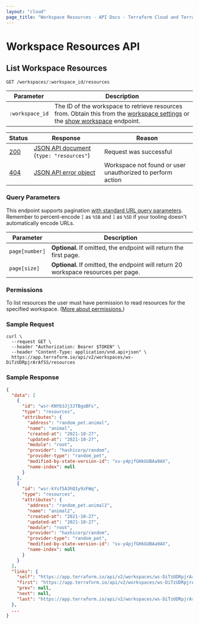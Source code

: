 ```yaml
---
layout: "cloud"
page_title: "Workspace Resources - API Docs - Terraform Cloud and Terraform Enterprise"
---
```


[200]: https://developer.mozilla.org/en-US/docs/Web/HTTP/Status/200
[201]: https://developer.mozilla.org/en-US/docs/Web/HTTP/Status/201
[202]: https://developer.mozilla.org/en-US/docs/Web/HTTP/Status/202
[204]: https://developer.mozilla.org/en-US/docs/Web/HTTP/Status/204
[400]: https://developer.mozilla.org/en-US/docs/Web/HTTP/Status/400
[401]: https://developer.mozilla.org/en-US/docs/Web/HTTP/Status/401
[403]: https://developer.mozilla.org/en-US/docs/Web/HTTP/Status/403
[404]: https://developer.mozilla.org/en-US/docs/Web/HTTP/Status/404
[409]: https://developer.mozilla.org/en-US/docs/Web/HTTP/Status/409
[412]: https://developer.mozilla.org/en-US/docs/Web/HTTP/Status/412
[422]: https://developer.mozilla.org/en-US/docs/Web/HTTP/Status/422
[429]: https://developer.mozilla.org/en-US/docs/Web/HTTP/Status/429
[500]: https://developer.mozilla.org/en-US/docs/Web/HTTP/Status/500
[504]: https://developer.mozilla.org/en-US/docs/Web/HTTP/Status/504
[JSON API document]: /docs/cloud/api/index.html#json-api-documents
[JSON API error object]: https://jsonapi.org/format/#error-objects

# Workspace Resources API

## List Workspace Resources

`GET /workspaces/:workspace_id/resources`

Parameter            | Description
---------------------|------------
`:workspace_id`      | The ID of the workspace to retrieve resources from. Obtain this from the [workspace settings](../workspaces/settings.html) or the [show workspace](./workspaces.html#show-workspace) endpoint.

Status  | Response                                       | Reason
--------|------------------------------------------------|----------
[200][] | [JSON API document][] (`type: "resources"`)    | Request was successful
[404][] | [JSON API error object][]                      | Workspace not found or user unauthorized to perform action

### Query Parameters

This endpoint supports pagination [with standard URL query parameters](./index.html#query-parameters). Remember to percent-encode `[` as `%5B` and `]` as `%5D` if your tooling doesn't automatically encode URLs.

Parameter                   | Description
----------------------------|------------
`page[number]`              | **Optional.** If omitted, the endpoint will return the first page.
`page[size]`                | **Optional.** If omitted, the endpoint will return 20 workspace resources per page.

### Permissions

To list resources the user must have permission to read resources for the specified workspace. ([More about permissions.](/docs/cloud/users-teams-organizations/permissions.html))

[permissions-citation]: #intentionally-unused---keep-for-maintainers

### Sample Request

```shell
curl \
  --request GET \
  --header "Authorization: Bearer $TOKEN" \
  --header "Content-Type: application/vnd.api+json" \
  https://app.terraform.io/api/v2/workspaces/ws-DiTzUDRpjrArAfSS/resources
```

### Sample Response

```json
{
  "data": [
    {
      "id": "wsr-KNYb3Jj3JTBgoBFs",
      "type": "resources",
      "attributes": {
        "address": "random_pet.animal",
        "name": "animal",
        "created-at": "2021-10-27",
        "updated-at": "2021-10-27",
        "module": "root",
        "provider": "hashicorp/random",
        "provider-type": "random_pet",
        "modified-by-state-version-id": "sv-y4pjfGHkGUBAa9AX",
        "name-index": null
      }
    },
    {
      "id": "wsr-kYsf5A3hQ1y9zFWq",
      "type": "resources",
      "attributes": {
        "address": "random_pet.animal2",
        "name": "animal2",
        "created-at": "2021-10-27",
        "updated-at": "2021-10-27",
        "module": "root",
        "provider": "hashicorp/random",
        "provider-type": "random_pet",
        "modified-by-state-version-id": "sv-y4pjfGHkGUBAa9AX",
        "name-index": null
      }
    }
  ],
  "links": {
    "self": "https://app.terraform.io/api/v2/workspaces/ws-DiTzUDRpjrArAfSS/resources?page%5Bnumber%5D=1&page%5Bsize%5D=20",
    "first": "https://app.terraform.io/api/v2/workspaces/ws-DiTzUDRpjrArAfSS/resources?page%5Bnumber%5D=1&page%5Bsize%5D=20",
    "prev": null,
    "next": null,
    "last": "https://app.terraform.io/api/v2/workspaces/ws-DiTzUDRpjrArAfSS/resources?page%5Bnumber%5D=1&page%5Bsize%5D=20"
  },
  ...
}
```
